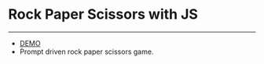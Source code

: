 # Rock Paper Scissors with JS
---
- [DEMO](https://strood.github.io/po_rock_paper_scissors/)
- Prompt driven rock paper scissors game. 
